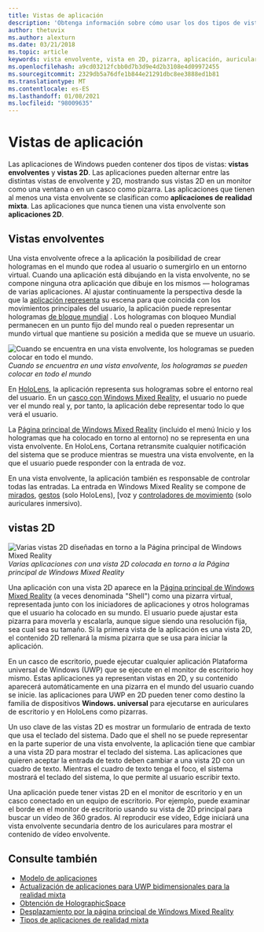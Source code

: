 ```yaml
---
title: Vistas de aplicación
description: 'Obtenga información sobre cómo usar los dos tipos de vistas en las aplicaciones de Windows Mixed Reality: vistas de envolvente y vistas 2D.'
author: thetuvix
ms.author: alexturn
ms.date: 03/21/2018
ms.topic: article
keywords: vista envolvente, vista en 2D, pizarra, aplicación, auriculares de realidad mixta, auriculares de realidad mixta de Windows, auriculares de realidad virtual, HoloLens, MRTK, kit de herramientas de realidad mixta
ms.openlocfilehash: a9cd03212fcbb0d7b3d9e4d2b3108e4d09972455
ms.sourcegitcommit: 2329db5a76dfe1b844e21291dbc8ee3888ed1b81
ms.translationtype: MT
ms.contentlocale: es-ES
ms.lasthandoff: 01/08/2021
ms.locfileid: "98009635"
---
```

# <a name="app-views"></a>Vistas de aplicación

Las aplicaciones de Windows pueden contener dos tipos de vistas: **vistas envolventes** y **vistas 2D**. Las aplicaciones pueden alternar entre las distintas vistas de envolvente y 2D, mostrando sus vistas 2D en un monitor como una ventana o en un casco como pizarra. Las aplicaciones que tienen al menos una vista envolvente se clasifican como **aplicaciones de realidad mixta**. Las aplicaciones que nunca tienen una vista envolvente son **aplicaciones 2D**.

## <a name="immersive-views"></a>Vistas envolventes

Una vista envolvente ofrece a la aplicación la posibilidad de crear hologramas en el mundo que rodea al usuario o sumergirlo en un entorno virtual. Cuando una aplicación está dibujando en la vista envolvente, no se compone ninguna otra aplicación que dibuje en los mismos &mdash; hologramas de varias aplicaciones. Al ajustar continuamente la perspectiva desde la que la [aplicación representa](../develop/platform-capabilities-and-apis/rendering.md) su escena para que coincida con los movimientos principales del usuario, la aplicación puede representar hologramas [de bloque mundial](coordinate-systems.md) . Los hologramas con bloqueo Mundial permanecen en un punto fijo del mundo real o pueden representar un mundo virtual que mantiene su posición a medida que se mueve un usuario.

![Cuando se encuentra en una vista envolvente, los hologramas se pueden colocar en todo el mundo.](images/designoverview-940px.jpg)<br>
*Cuando se encuentra en una vista envolvente, los hologramas se pueden colocar en todo el mundo*

En [HoloLens](https://docs.microsoft.com/hololens/hololens1-hardware), la aplicación representa sus hologramas sobre el entorno real del usuario. En un [casco con Windows Mixed Reality](../discover/immersive-headset-hardware-details.md), el usuario no puede ver el mundo real y, por tanto, la aplicación debe representar todo lo que verá el usuario.

La [Página principal de Windows Mixed Reality](../discover/navigating-the-windows-mixed-reality-home.md) (incluido el menú Inicio y los hologramas que ha colocado en torno al entorno) no se representa en una vista envolvente. En HoloLens, Cortana retransmite cualquier notificación del sistema que se produce mientras se muestra una vista envolvente, en la que el usuario puede responder con la entrada de voz.

En una vista envolvente, la aplicación también es responsable de controlar todas las entradas. La entrada en Windows Mixed Reality se compone de [mirados](gaze-and-commit.md), [gestos](gaze-and-commit.md#composite-gestures) (solo HoloLens), [voz y [controladores de movimiento](motion-controllers.md) (solo auriculares inmersivo).

## <a name="2d-views"></a>vistas 2D

![Varias vistas 2D diseñadas en torno a la Página principal de Windows Mixed Reality](images/teleportation-940px.png)<br>
*Varias aplicaciones con una vista 2D colocada en torno a la Página principal de Windows Mixed Reality*

Una aplicación con una vista 2D aparece en la [Página principal de Windows Mixed Reality](../discover/navigating-the-windows-mixed-reality-home.md) (a veces denominada "Shell") como una pizarra virtual, representada junto con los iniciadores de aplicaciones y otros hologramas que el usuario ha colocado en su mundo. El usuario puede ajustar esta pizarra para moverla y escalarla, aunque sigue siendo una resolución fija, sea cual sea su tamaño. Si la primera vista de la aplicación es una vista 2D, el contenido 2D rellenará la misma pizarra que se usa para iniciar la aplicación.

En un casco de escritorio, puede ejecutar cualquier aplicación Plataforma universal de Windows (UWP) que se ejecute en el monitor de escritorio hoy mismo. Estas aplicaciones ya representan vistas en 2D, y su contenido aparecerá automáticamente en una pizarra en el mundo del usuario cuando se inicie. las aplicaciones para UWP en 2D pueden tener como destino la familia de dispositivos **Windows. universal** para ejecutarse en auriculares de escritorio y en HoloLens como pizarras.

Un uso clave de las vistas 2D es mostrar un formulario de entrada de texto que usa el teclado del sistema. Dado que el shell no se puede representar en la parte superior de una vista envolvente, la aplicación tiene que cambiar a una vista 2D para mostrar el teclado del sistema. Las aplicaciones que quieren aceptar la entrada de texto deben cambiar a una vista 2D con un cuadro de texto. Mientras el cuadro de texto tenga el foco, el sistema mostrará el teclado del sistema, lo que permite al usuario escribir texto.

Una aplicación puede tener vistas 2D en el monitor de escritorio y en un casco conectado en un equipo de escritorio. Por ejemplo, puede examinar el borde en el monitor de escritorio usando su vista de 2D principal para buscar un vídeo de 360 grados. Al reproducir ese vídeo, Edge iniciará una vista envolvente secundaria dentro de los auriculares para mostrar el contenido de vídeo envolvente.

## <a name="see-also"></a>Consulte también

* [Modelo de aplicaciones](app-model.md)
* [Actualización de aplicaciones para UWP bidimensionales para la realidad mixta](../develop/porting-apps/building-2d-apps.md)
* [Obtención de HolographicSpace](../develop/native/getting-a-holographicspace.md)
* [Desplazamiento por la página principal de Windows Mixed Reality](../discover/navigating-the-windows-mixed-reality-home.md)
* [Tipos de aplicaciones de realidad mixta](types-of-mixed-reality-apps.md)
